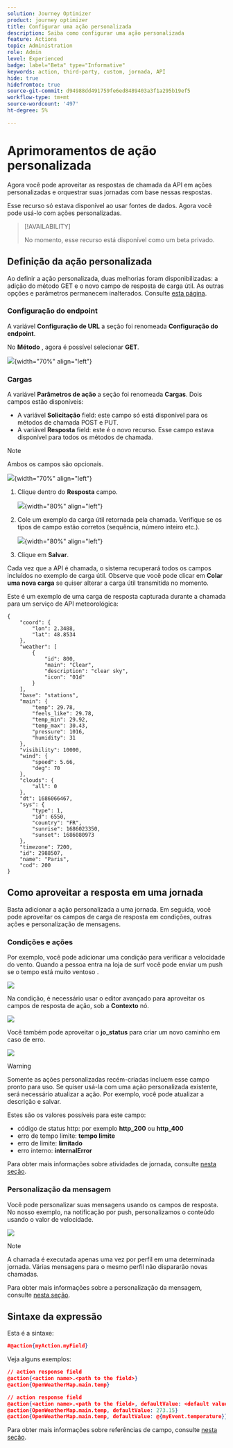 ```yaml
---
solution: Journey Optimizer
product: journey optimizer
title: Configurar uma ação personalizada
description: Saiba como configurar uma ação personalizada
feature: Actions
topic: Administration
role: Admin
level: Experienced
badge: label="Beta" type="Informative"
keywords: action, third-party, custom, jornada, API
hide: true
hidefromtoc: true
source-git-commit: d94988dd491759fe6ed8489403a3f1a295b19ef5
workflow-type: tm+mt
source-wordcount: '497'
ht-degree: 5%

---
```


# Aprimoramentos de ação personalizada

Agora você pode aproveitar as respostas de chamada da API em ações personalizadas e orquestrar suas jornadas com base nessas respostas.

Esse recurso só estava disponível ao usar fontes de dados. Agora você pode usá-lo com ações personalizadas.

>[!AVAILABILITY]
>
>No momento, esse recurso está disponível como um beta privado.

## Definição da ação personalizada

Ao definir a ação personalizada, duas melhorias foram disponibilizadas: a adição do método GET e o novo campo de resposta de carga útil. As outras opções e parâmetros permanecem inalterados. Consulte [esta página](../action/about-custom-action-configuration.md).

### Configuração do endpoint

A variável **Configuração de URL** a seção foi renomeada **Configuração do endpoint**.

No **Método** , agora é possível selecionar **GET**.

![](assets/action-response1.png){width="70%" align="left"}

### Cargas

A variável **Parâmetros de ação** a seção foi renomeada **Cargas**. Dois campos estão disponíveis:

* A variável **Solicitação** field: este campo só está disponível para os métodos de chamada POST e PUT.
* A variável **Resposta** field: este é o novo recurso. Esse campo estava disponível para todos os métodos de chamada.

>[!NOTE]
> 
>Ambos os campos são opcionais.

![](assets/action-response2.png){width="70%" align="left"}

1. Clique dentro do **Resposta** campo.

   ![](assets/action-response3.png){width="80%" align="left"}

1. Cole um exemplo da carga útil retornada pela chamada. Verifique se os tipos de campo estão corretos (sequência, número inteiro etc.).

   ![](assets/action-response4.png){width="80%" align="left"}

1. Clique em **Salvar**.

Cada vez que a API é chamada, o sistema recuperará todos os campos incluídos no exemplo de carga útil. Observe que você pode clicar em **Colar uma nova carga** se quiser alterar a carga útil transmitida no momento.

Este é um exemplo de uma carga de resposta capturada durante a chamada para um serviço de API meteorológica:

```
{
    "coord": {
        "lon": 2.3488,
        "lat": 48.8534
    },
    "weather": [
        {
            "id": 800,
            "main": "Clear",
            "description": "clear sky",
            "icon": "01d"
        }
    ],
    "base": "stations",
    "main": {
        "temp": 29.78,
        "feels_like": 29.78,
        "temp_min": 29.92,
        "temp_max": 30.43,
        "pressure": 1016,
        "humidity": 31
    },
    "visibility": 10000,
    "wind": {
        "speed": 5.66,
        "deg": 70
    },
    "clouds": {
        "all": 0
    },
    "dt": 1686066467,
    "sys": {
        "type": 1,
        "id": 6550,
        "country": "FR",
        "sunrise": 1686023350,
        "sunset": 1686080973
    },
    "timezone": 7200,
    "id": 2988507,
    "name": "Paris",
    "cod": 200
}
```

## Como aproveitar a resposta em uma jornada

Basta adicionar a ação personalizada a uma jornada. Em seguida, você pode aproveitar os campos de carga de resposta em condições, outras ações e personalização de mensagens.

### Condições e ações

Por exemplo, você pode adicionar uma condição para verificar a velocidade do vento. Quando a pessoa entra na loja de surf você pode enviar um push se o tempo está muito ventoso .

![](assets/action-response5.png)

Na condição, é necessário usar o editor avançado para aproveitar os campos de resposta de ação, sob a **Contexto** nó.

![](assets/action-response6.png)

Você também pode aproveitar o **jo_status** para criar um novo caminho em caso de erro.

![](assets/action-response7.png)

>[!WARNING]
>
>Somente as ações personalizadas recém-criadas incluem esse campo pronto para uso. Se quiser usá-la com uma ação personalizada existente, será necessário atualizar a ação. Por exemplo, você pode atualizar a descrição e salvar.

Estes são os valores possíveis para este campo:

* código de status http: por exemplo **http_200** ou **http_400**
* erro de tempo limite: **tempo limite**
* erro de limite: **limitado**
* erro interno: **internalError**

Para obter mais informações sobre atividades de jornada, consulte [nesta seção](../building-journeys/about-journey-activities.md).

### Personalização da mensagem

Você pode personalizar suas mensagens usando os campos de resposta. No nosso exemplo, na notificação por push, personalizamos o conteúdo usando o valor de velocidade.

![](assets/action-response8.png)

>[!NOTE]
>
>A chamada é executada apenas uma vez por perfil em uma determinada jornada. Várias mensagens para o mesmo perfil não dispararão novas chamadas.

Para obter mais informações sobre a personalização da mensagem, consulte [nesta seção](../personalization/personalize.md).

## Sintaxe da expressão

Esta é a sintaxe:

```json
#@action{myAction.myField} 
```

Veja alguns exemplos:

```json
// action response field
@action{<action name>.<path to the field>}
@action{OpenWeatherMap.main.temp}
```

```json
// action response field
@action{<action name>.<path to the field>, defaultValue: <default value expression>}
@action{OpenWeatherMap.main.temp, defaultValue: 273.15}
@action{OpenWeatherMap.main.temp, defaultValue: @{myEvent.temperature}} 
```

Para obter mais informações sobre referências de campo, consulte [nesta seção](../building-journeys/expression/field-references.md).
